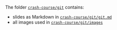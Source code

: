 The folder [`crash-course/git`](https://github.com/RISE-UNIBAS/clean-code/tree/main/crash-course/git) contains:
- slides as Markdown in [`crash-course/git/git.md`](https://github.com/RISE-UNIBAS/clean-code/tree/main/crash-course/git/git.md)
- all images used in [`crash-course/git/images`](https://github.com/RISE-UNIBAS/clean-code/tree/main/crash-course/git/images)
